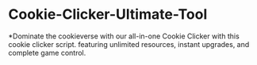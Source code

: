 # Cookie-Clicker-Ultimate-Tool
*Dominate the cookieverse with our all-in-one Cookie Clicker with this cookie clicker script. featuring unlimited resources, instant upgrades, and complete game control. 
